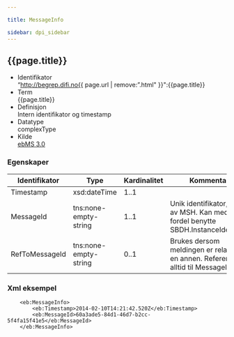 ```yaml
---

title: MessageInfo  

sidebar: dpi_sidebar
---
```


## {{page.title}}

  - Identifikator  
    “http://begrep.difi.no{{ page.url | remove:”.html"
    }}":{{page.title}}
  - Term  
    {{page.title}}
  - Definisjon  
    Intern identifikator og timestamp
  - Datatype  
    complexType
  - Kilde  
    [ebMS 3.0](http://docs.oasis-open.org/ebxml-msg/ebms/v3.0/core/ebms-header-3_0-200704.xsd)

### Egenskaper

| Identifikator | Type | Kardinalitet | Kommentar |
| --- | --- | --- | --- |
| Timestamp | xsd:dateTime | 1..1 | |
| MessageId | tns:none-empty-string | 1..1 | Unik identifikator, satt av MSH. Kan med fordel benytte SBDH.InstanceIdentifier |
| RefToMessageId | tns:none-empty-string | 0..1 | Brukes dersom meldingen er relatert til en annen. Refererer alltid til MessageId. |

### Xml eksempel

``` 
    <eb:MessageInfo>
        <eb:Timestamp>2014-02-10T14:21:42.520Z</eb:Timestamp>
        <eb:MessageId>60a3ade5-84d1-46d7-b2cc-5f4fa15f41e5</eb:MessageId>
    </eb:MessageInfo>
```
